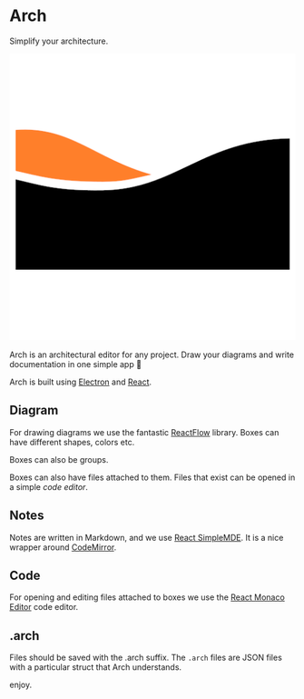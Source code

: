 # Arch

Simplify your architecture.

![logo](resources/icon.png)

Arch is an architectural editor for any project. Draw your diagrams and write documentation in one simple app :tada: 

Arch is built using [Electron](https://www.electronjs.org/) and [React](https://react.dev/).

## Diagram

For drawing diagrams we use the fantastic [ReactFlow](https://reactflow.dev/) library. Boxes can have different shapes, colors etc.

Boxes can also be groups.

Boxes can also have files attached to them. Files that exist can be opened in a simple *code editor*.

## Notes

Notes are written in Markdown, and we use [React SimpleMDE](https://github.com/RIP21/react-simplemde-editor). It is a nice wrapper around [CodeMirror](https://codemirror.net/).

## Code

For opening and editing files attached to boxes we use the [React Monaco Editor](https://github.com/react-monaco-editor/react-monaco-editor) code editor.

## .arch

Files should be saved with the .arch suffix. The `.arch` files are JSON files with a particular struct that Arch understands.

enjoy.
